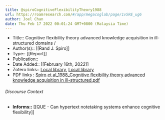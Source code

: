 ```yaml
---
title: @spiroCognitiveFlexibilityTheory1988
url: https://roamresearch.com/#/app/megacoglab/page/1v5RE_ug6
author: Joel Chan
date: Thu Feb 17 2022 00:01:24 GMT+0800 (Malaysia Time)
---
```


- Title:: Cognitive flexibility theory advanced knowledge acquisition in ill-structured domains /
- Author(s):: [[Rand J. Spiro]]
- Type:: [[Report]]
- Publication::
- Date Added:: [[February 16th, 2022]]
- Zotero links:: [Local library](zotero://select/groups/2451508/items/L9Q38I8H), [Local library](https://www.zotero.org/groups/2451508/items/L9Q38I8H)
- PDF links : [Spiro et al_1988_Cognitive flexibility theory advanced knowledge acquisition in ill-structured.pdf](zotero://open-pdf/groups/2451508/items/NHPU78GJ)

###### Discourse Context

- **Informs::** [[QUE - Can hypertext notetaking systems enhance cognitive flexibility]]
